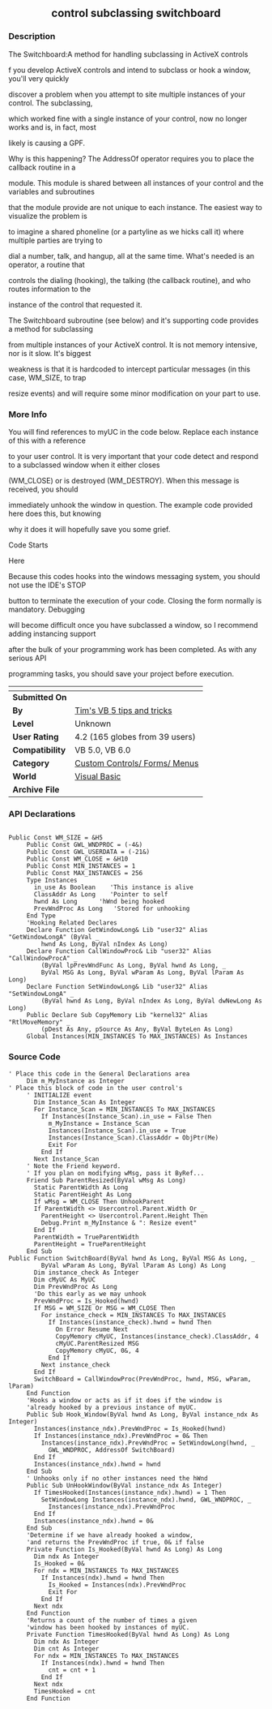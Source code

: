 ﻿<div align="center">

## control subclassing switchboard


</div>

### Description

The Switchboard:A method for handling subclassing in ActiveX controls

f you develop ActiveX controls and intend to subclass or hook a window, you'll very quickly

discover a problem when you attempt to site multiple instances of your control. The subclassing,

which worked fine with a single instance of your control, now no longer works and is, in fact, most

likely is causing a GPF.

Why is this happening? The AddressOf operator requires you to place the callback routine in a

module. This module is shared between all instances of your control and the variables and subroutines

that the module provide are not unique to each instance. The easiest way to visualize the problem is

to imagine a shared phoneline (or a partyline as we hicks call it) where multiple parties are trying to

dial a number, talk, and hangup, all at the same time. What's needed is an operator, a routine that

controls the dialing (hooking), the talking (the callback routine), and who routes information to the

instance of the control that requested it.

The Switchboard subroutine (see below) and it's supporting code provides a method for subclassing

from multiple instances of your ActiveX control. It is not memory intensive, nor is it slow. It's biggest

weakness is that it is hardcoded to intercept particular messages (in this case, WM_SIZE, to trap

resize events) and will require some minor modification on your part to use.
 
### More Info
 
You will find references to myUC in the code below. Replace each instance of this with a reference

to your user control. It is very important that your code detect and respond to a subclassed window when it either closes

(WM_CLOSE) or is destroyed (WM_DESTROY). When this message is received, you should

immediately unhook the window in question. The example code provided here does this, but knowing

why it does it will hopefully save you some grief.

Code Starts

Here

Because this codes hooks into the windows messaging system, you should not use the IDE's STOP

button to terminate the execution of your code. Closing the form normally is mandatory. Debugging

will become difficult once you have subclassed a window, so I recommend adding instancing support

after the bulk of your programming work has been completed. As with any serious API

programming tasks, you should save your project before execution.


<span>             |<span>
---                |---
**Submitted On**   |
**By**             |[Tim's VB 5 tips and tricks](https://github.com/Planet-Source-Code/PSCIndex/blob/master/ByAuthor/tim-s-vb-5-tips-and-tricks.md)
**Level**          |Unknown
**User Rating**    |4.2 (165 globes from 39 users)
**Compatibility**  |VB 5\.0, VB 6\.0
**Category**       |[Custom Controls/ Forms/  Menus](https://github.com/Planet-Source-Code/PSCIndex/blob/master/ByCategory/custom-controls-forms-menus__1-4.md)
**World**          |[Visual Basic](https://github.com/Planet-Source-Code/PSCIndex/blob/master/ByWorld/visual-basic.md)
**Archive File**   |[](https://github.com/Planet-Source-Code/tim-s-vb-5-tips-and-tricks-control-subclassing-switchboard__1-447/archive/master.zip)

### API Declarations

```

Public Const WM_SIZE = &H5
     Public Const GWL_WNDPROC = (-4&)
     Public Const GWL_USERDATA = (-21&)
     Public Const WM_CLOSE = &H10
     Public Const MIN_INSTANCES = 1
     Public Const MAX_INSTANCES = 256
     Type Instances
       in_use As Boolean    'This instance is alive
       ClassAddr As Long    'Pointer to self
       hwnd As Long      'hWnd being hooked
       PrevWndProc As Long   'Stored for unhooking
     End Type
     'Hooking Related Declares
     Declare Function GetWindowLong& Lib "user32" Alias "GetWindowLongA" (ByVal _
         hwnd As Long, ByVal nIndex As Long)
     Declare Function CallWindowProc& Lib "user32" Alias "CallWindowProcA" _
         (ByVal lpPrevWndFunc As Long, ByVal hwnd As Long, _
         ByVal MSG As Long, ByVal wParam As Long, ByVal lParam As Long)
     Declare Function SetWindowLong& Lib "user32" Alias "SetWindowLongA" _
         (ByVal hwnd As Long, ByVal nIndex As Long, ByVal dwNewLong As Long)
     Public Declare Sub CopyMemory Lib "kernel32" Alias "RtlMoveMemory" _
         (pDest As Any, pSource As Any, ByVal ByteLen As Long)
     Global Instances(MIN_INSTANCES To MAX_INSTANCES) As Instances
```


### Source Code

```
' Place this code in the General Declarations area
     Dim m_MyInstance as Integer
' Place this block of code in the user control's
     ' INITIALIZE event
       Dim Instance_Scan As Integer
       For Instance_Scan = MIN_INSTANCES To MAX_INSTANCES
         If Instances(Instance_Scan).in_use = False Then
           m_MyInstance = Instance_Scan
           Instances(Instance_Scan).in_use = True
           Instances(Instance_Scan).ClassAddr = ObjPtr(Me)
           Exit For
         End If
       Next Instance_Scan
     ' Note the Friend keyword.
     ' If you plan on modifying wMsg, pass it ByRef...
     Friend Sub ParentResized(ByVal wMsg As Long)
       Static ParentWidth As Long
       Static ParentHeight As Long
       If wMsg = WM_CLOSE Then UnhookParent
       If ParentWidth <> Usercontrol.Parent.Width Or _
         ParentHeight <> Usercontrol.Parent.Height Then
         Debug.Print m_MyInstance & ": Resize event"
       End If
       ParentWidth = TrueParentWidth
       ParentHeight = TrueParentHeight
     End Sub
Public Function SwitchBoard(ByVal hwnd As Long, ByVal MSG As Long, _
         ByVal wParam As Long, ByVal lParam As Long) As Long
       Dim instance_check As Integer
       Dim cMyUC As MyUC
       Dim PrevWndProc As Long
       'Do this early as we may unhook
       PrevWndProc = Is_Hooked(hwnd)
       If MSG = WM_SIZE Or MSG = WM_CLOSE Then
         For instance_check = MIN_INSTANCES To MAX_INSTANCES
           If Instances(instance_check).hwnd = hwnd Then
             On Error Resume Next
             CopyMemory cMyUC, Instances(instance_check).ClassAddr, 4
             cMyUC.ParentResized MSG
             CopyMemory cMyUC, 0&, 4
           End If
         Next instance_check
       End If
       SwitchBoard = CallWindowProc(PrevWndProc, hwnd, MSG, wParam, lParam)
     End Function
     'Hooks a window or acts as if it does if the window is
     'already hooked by a previous instance of myUC.
     Public Sub Hook_Window(ByVal hwnd As Long, ByVal instance_ndx As Integer)
       Instances(instance_ndx).PrevWndProc = Is_Hooked(hwnd)
       If Instances(instance_ndx).PrevWndProc = 0& Then
         Instances(instance_ndx).PrevWndProc = SetWindowLong(hwnd, _
           GWL_WNDPROC, AddressOf SwitchBoard)
       End If
       Instances(instance_ndx).hwnd = hwnd
     End Sub
     ' Unhooks only if no other instances need the hWnd
     Public Sub UnHookWindow(ByVal instance_ndx As Integer)
       If TimesHooked(Instances(instance_ndx).hwnd) = 1 Then
         SetWindowLong Instances(instance_ndx).hwnd, GWL_WNDPROC, _
           Instances(instance_ndx).PrevWndProc
       End If
       Instances(instance_ndx).hwnd = 0&
     End Sub
     'Determine if we have already hooked a window,
     'and returns the PrevWndProc if true, 0& if false
     Private Function Is_Hooked(ByVal hwnd As Long) As Long
       Dim ndx As Integer
       Is_Hooked = 0&
       For ndx = MIN_INSTANCES To MAX_INSTANCES
         If Instances(ndx).hwnd = hwnd Then
           Is_Hooked = Instances(ndx).PrevWndProc
           Exit For
         End If
       Next ndx
     End Function
     'Returns a count of the number of times a given
     'window has been hooked by instances of myUC.
     Private Function TimesHooked(ByVal hwnd As Long) As Long
       Dim ndx As Integer
       Dim cnt As Integer
       For ndx = MIN_INSTANCES To MAX_INSTANCES
         If Instances(ndx).hwnd = hwnd Then
           cnt = cnt + 1
         End If
       Next ndx
       TimesHooked = cnt
     End Function
```

